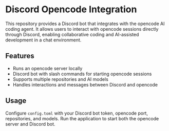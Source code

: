 # Discord Opencode Integration

This repository provides a Discord bot that integrates with the opencode AI coding agent. It allows users to interact with opencode sessions directly through Discord, enabling collaborative coding and AI-assisted development in a chat environment.

## Features

- Runs an opencode server locally
- Discord bot with slash commands for starting opencode sessions
- Supports multiple repositories and AI models
- Handles interactions and messages between Discord and opencode

## Usage

Configure `config.toml` with your Discord bot token, opencode port, repositories, and models. Run the application to start both the opencode server and Discord bot.